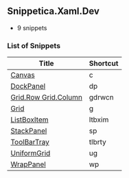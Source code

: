 ﻿## Snippetica.Xaml.Dev

* 9 snippets

### List of Snippets

Title | Shortcut
----- | --------
[Canvas](Canvas.snippet)|c
[DockPanel](DockPanel.snippet)|dp
[Grid\.Row Grid\.Column](GridRowGridColumn.snippet)|gdrwcn
[Grid](Grid.snippet)|g
[ListBoxItem](ListBoxItem.snippet)|ltbxim
[StackPanel](StackPanel.snippet)|sp
[ToolBarTray](ToolBarTray.snippet)|tlbrty
[UniformGrid](UniformGrid.snippet)|ug
[WrapPanel](WrapPanel.snippet)|wp

